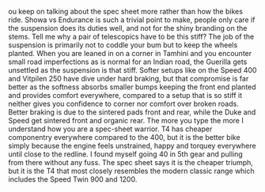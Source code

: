 ou keep on talking about the spec sheet more rather than how the bikes ride. Showa vs Endurance is such a trivial point to make, people only care if the suspension does its duties well, and not for the shiny branding on the stems. Tell me why a pair of telescopics have to be this stiff? The job of the suspension is primarily not to coddle your bum but to keep the wheels planted. When you are leaned in on a corner in Tamhini and you encounter small road imperfections as is normal for an Indian road, the Guerilla gets unsettled as the suspension is that stiff. Softer setups like on the Speed 400 and Vitpilen 250 have dive under hard braking, but that compromise is far better as the softness absorbs smaller bumps keeping the front end planted and provides comfort everywhere, compared to a setup that is so stiff it neither gives you confidence to corner nor comfort over broken roads. Better braking is due to the sintered pads front and rear, while the Duke and Speed get sintered front and organic rear. The more you type the more I understand how you are a spec-sheet warrior. T4 has cheaper componentry everywhere compared to the 400, but it is the better bike simply because the engine feels unstrained, happy and torquey everywhere until close to the redline. I found myself going 40 in 5th gear and pulling from there without any fuss. The spec sheet says it is the cheaper triumph, but it is the T4 that most closely resembles the modern classic range which includes the Speed Twin 900 and 1200. 